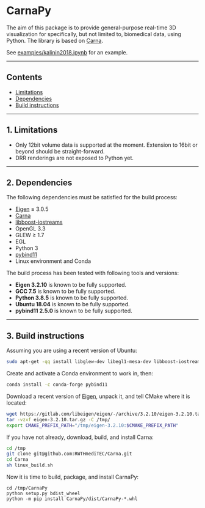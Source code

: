 CarnaPy
========

The aim of this package is to provide general-purpose real-time 3D visualization for specifically, but not limited to, biomedical data, using Python. The library is based on [Carna](https://github.com/RWTHmediTEC/Carna).

See [examples/kalinin2018.ipynb](examples/kalinin2018.ipynb) for an example.

---
## Contents

* [Limitations](#1-limitations)
* [Dependencies](#2-dependencies)
* [Build instructions](#3-build-instructions)
 
---
## 1. Limitations

* Only 12bit volume data is supported at the moment. Extension to 16bit or beyond should be straight-forward.
* DRR renderings are not exposed to Python yet.

---
## 2. Dependencies

The following dependencies must be satisfied for the build process:

* [Eigen](http://eigen.tuxfamily.org/) ≥ 3.0.5
* [Carna](https://github.com/RWTHmediTEC/Carna)
* [libboost-iostreams](https://www.boost.org/doc/libs/1_76_0/libs/iostreams/doc/index.html)
* OpenGL 3.3
* GLEW ≥ 1.7
* EGL
* Python 3
* [pybind11](https://github.com/pybind/pybind11)
* Linux environment and Conda

The build process has been tested with following tools and versions:

* **Eigen 3.2.10** is known to be fully supported.
* **GCC 7.5** is known to be fully supported.
* **Python 3.8.5** is known to be fully supported.
* **Ubuntu 18.04** is known to be fully supported.
* **pybind11 2.5.0** is known to be fully supported.

---
## 3. Build instructions

Assuming you are using a recent version of Ubuntu:

```bash
sudo apt-get -qq install libglew-dev libegl1-mesa-dev libboost-iostreams-dev
```

Create and activate a Conda environment to work in, then:

```bash
conda install -c conda-forge pybind11
```

Download a recent version of [Eigen](http://eigen.tuxfamily.org), unpack it, and tell CMake where it is located:

```bash
wget https://gitlab.com/libeigen/eigen/-/archive/3.2.10/eigen-3.2.10.tar.gz
tar -vzxf eigen-3.2.10.tar.gz -C /tmp/
export CMAKE_PREFIX_PATH="/tmp/eigen-3.2.10:$CMAKE_PREFIX_PATH"
```

If you have not already, download, build, and install Carna:

```bash
cd /tmp
git clone git@github.com:RWTHmediTEC/Carna.git
cd Carna
sh linux_build.sh
```

Now it is time to build, package, and install CarnaPy:
```
cd /tmp/CarnaPy
python setup.py bdist_wheel
python -m pip install CarnaPy/dist/CarnaPy-*.whl
```

